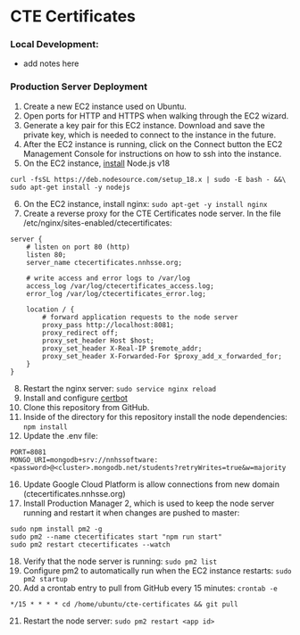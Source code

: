 # CTE Certificates

### Local Development:
* add notes here


### Production Server Deployment
1. Create a new EC2 instance used on Ubuntu.
2. Open ports for HTTP and HTTPS when walking through the EC2 wizard.
3. Generate a key pair for this EC2 instance. Download and save the private key, which is needed to connect to the instance in the future.
4. After the EC2 instance is running, click on the Connect button the EC2 Management Console for instructions on how to ssh into the instance.
5. On the EC2 instance, [install](https://github.com/nodesource/distributions/blob/master/README.md) Node.js v18

```
curl -fsSL https://deb.nodesource.com/setup_18.x | sudo -E bash - &&\
sudo apt-get install -y nodejs
```

6. On the EC2 instance, install nginx: `sudo apt-get -y install nginx`
7. Create a reverse proxy for the CTE Certificates node server. In the file /etc/nginx/sites-enabled/ctecertificates:

```
server {
	# listen on port 80 (http)
	listen 80;
	server_name ctecertificates.nnhsse.org;

	# write access and error logs to /var/log
	access_log /var/log/ctecertificates_access.log;
	error_log /var/log/ctecertificates_error.log;

	location / {
		# forward application requests to the node server
		proxy_pass http://localhost:8081;
		proxy_redirect off;
		proxy_set_header Host $host;
		proxy_set_header X-Real-IP $remote_addr;
		proxy_set_header X-Forwarded-For $proxy_add_x_forwarded_for;
	}
}
```

8. Restart the nginx server: `sudo service nginx reload`
9. Install and configure [certbot](https://certbot.eff.org/instructions?ws=nginx&os=ubuntufocal)
10. Clone this repository from GitHub.
11. Inside of the directory for this repository install the node dependencies: `npm install`
15. Update the .env file:

```
PORT=8081
MONGO_URI=mongodb+srv://nnhssoftware:<password>@<cluster>.mongodb.net/students?retryWrites=true&w=majority
```

16. Update Google Cloud Platform is allow connections from new domain (ctecertificates.nnhsse.org)
17. Install Production Manager 2, which is used to keep the node server running and restart it when changes are pushed to master:

```
sudo npm install pm2 -g
sudo pm2 --name ctecertificates start "npm run start"
sudo pm2 restart ctecertificates --watch
```

18. Verify that the node server is running: `sudo pm2 list`
19. Configure pm2 to automatically run when the EC2 instance restarts: `sudo pm2 startup`
20. Add a crontab entry to pull from GitHub every 15 minutes: `crontab -e`

```
*/15 * * * * cd /home/ubuntu/cte-certificates && git pull
```

21. Restart the node server: `sudo pm2 restart <app id>`
